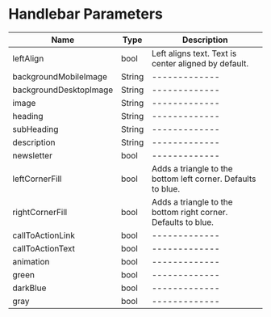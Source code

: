 # Handlebar Parameters

| Name  | Type | Description
| ------------- | ------------- | ------------- |
| leftAlign  | bool  | Left aligns text. Text is center aligned by default. |
| backgroundMobileImage  | String  | ------------- |
| backgroundDesktopImage  | String  | ------------- | 
| image  | String  | ------------- |
| heading  | String  | ------------- |
| subHeading  | String  | ------------- |
| description  | String  | ------------- |
| newsletter  | bool  | ------------- |
| leftCornerFill  | bool  | Adds a triangle to the bottom left corner. Defaults to blue. |
| rightCornerFill  | bool  | Adds a triangle to the bottom right corner. Defaults to blue. |
| callToActionLink | bool | ------------- |
| callToActionText | bool | ------------- |
| animation | bool | ------------- |
| green | bool | ------------- |
| darkBlue | bool | ------------- |
| gray | bool | ------------- |
